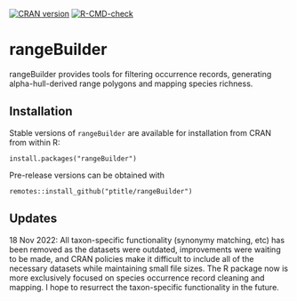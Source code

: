 <!-- badges: start -->
[![CRAN version](http://www.r-pkg.org/badges/version/rangeBuilder)](http://cran.rstudio.com/web/packages/rangeBuilder/index.html)
[![R-CMD-check](https://github.com/ptitle/rangeBuilder/actions/workflows/R-CMD-check.yaml/badge.svg)](https://github.com/ptitle/rangeBuilder/actions/workflows/R-CMD-check.yaml)
<!-- badges: end -->

rangeBuilder
=========

rangeBuilder provides tools for filtering occurrence records, generating alpha-hull-derived range polygons and mapping species richness. 

Installation
---------------
Stable versions of ```rangeBuilder``` are available for installation from CRAN from within R:

	install.packages("rangeBuilder")

Pre-release versions can be obtained with 

	remotes::install_github("ptitle/rangeBuilder")
	
Updates
-------
18 Nov 2022: All taxon-specific functionality (synonymy matching, etc) has 
been removed as the datasets were outdated, improvements were waiting to 
be made, and CRAN policies make it difficult to include all of the 
necessary datasets while maintaining small file sizes. 
The R package now is more exclusively focused on species occurrence record 
cleaning and mapping. I hope to resurrect the taxon-specific functionality 
in the future.
